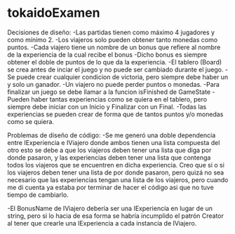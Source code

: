 # tokaidoExamen

Decisiones de diseño:
-Las partidas tienen como máximo 4 jugadores y como mínimo 2.
-Los viajeros solo pueden obtener tanto monedas como puntos.
-Cada viajero tiene un nombre de un bonus que refiere al nombre de la experiencia de la cual recibe el bonus
-Dicho bonus es siempre obtener el doble de puntos de lo que da la experiencia.
-El tablero (Board) se crea antes de inciar el juego y no puede ser cambiado durante el juego.
-Se puede crear cualquier condicion de victoria, pero siempre debe haber un y solo un ganador.
-Un viajero no puede perder puntos o monedas.
-Para finalizar un juego se debe llamar a la funcion isFinished de GameState
-Pueden haber tantas experiencias como se quiera en el tablero, pero siempre debe iniciar con un Inicio y Finalizar con un Final.
-Todas las experiencias se pueden crear de forma que de tantos puntos y/o monedas como se quiera.

Problemas de diseño de código:
-Se me generó una doble dependencia entre IExperiencia e IViajero donde ambos tienen una lista compuesta del otro
esto se debe a que los viajeros deben tener una lista que diga por donde pasaron, y las experiencias deben tener una lista
que contenga todos los viajeros que se encuentren en dicha experiencia.
Creo que si o si los viajeros deben tener una lista de por donde pasaron, pero quizá no sea necesario que las experiencias
tengan una lista de los viajeros, pero cuando me di cuenta ya estaba por terminar de hacer el código asi que no tuve tiempo de cambiarlo.

-El BonusName de IViajero debería ser una IExperiencia en lugar de un string, pero si lo hacia de esa forma se habría incumplido el patrón Creator
al tener que crearle una IExperiencia a cada instancia de IViajero.  
